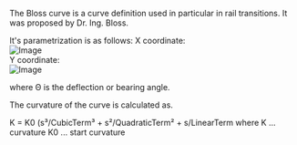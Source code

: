 The Bloss curve is a curve definition used in particular in rail transitions. It was proposed by Dr. Ing. Bloss.

It's parametrization is as follows:
X coordinate:  
![Image](../../figures/ifctransitioncurvetype-blosscurve-x.png)  
Y coordinate:  
![Image](../../figures/ifctransitioncurvetype-blosscurve-y.png)

where &Theta; is the deflection or bearing angle.

The curvature of the curve is calculated as.

K = K0 (s³/CubicTerm³ + s²/QuadraticTerm² + s/LinearTerm
where
K ... curvature
K0 ... start curvature
